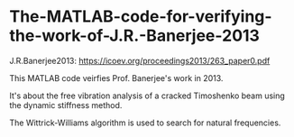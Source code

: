 # The-MATLAB-code-for-verifying-the-work-of-J.R.-Banerjee-2013

J.R.Banerjee2013: https://icoev.org/proceedings2013/263_paper0.pdf

This MATLAB code veirfies Prof. Banerjee's work in 2013. 

It's about the free vibration analysis of a cracked Timoshenko beam using the dynamic stiffness method. 

The Wittrick-Williams algorithm is used to search for natural frequencies.

